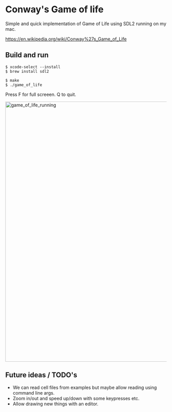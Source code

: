 # Conway's Game of life

Simple and quick implementation of Game of Life using SDL2 running on my mac.

https://en.wikipedia.org/wiki/Conway%27s_Game_of_Life

## Build and run

```
$ xcode-select --install
$ brew install sdl2

$ make
$ ./game_of_life
```

Press F for full screeen. Q to quit.

<img width="812" alt="game_of_life_running" src="https://github.com/w-A-L-L-e/game_of_life/assets/710803/ff198b5d-77c2-4ace-9998-59ed7f9ac8d0">

## Future ideas / TODO's
- We can read cell files from examples but maybe allow reading using command line args.
- Zoom in/out and speed up/down with some keypresses etc.
- Allow drawing new things with an editor.

